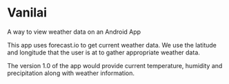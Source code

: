 # Vanilai
A way to view weather data on an Android App

This app uses forecast.io to get current weather data. We use the latitude and longitude that the user is at to gather appropriate weather data.

The version 1.0 of the app would provide current temperature, humidity and precipitation along with weather information.
